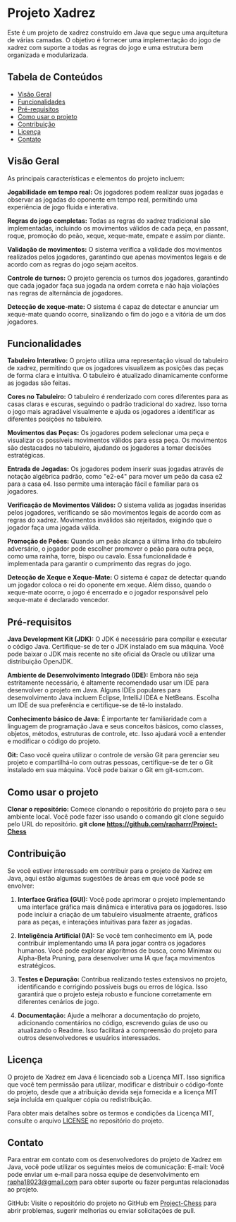 # Projeto Xadrez

Este é um projeto de xadrez construído em Java que segue uma arquitetura de várias camadas. O objetivo é fornecer uma implementação do jogo de xadrez com suporte a todas as regras do jogo e uma estrutura bem organizada e modularizada.

## Tabela de Conteúdos

- [Visão Geral](#visão-geral)
- [Funcionalidades](#funcionalidades)
- [Pré-requisitos](#pré-requisitos)
- [Como usar o projeto](#como-usar-o-projeto)
- [Contribuição](#contribuição)
- [Licença](#licença)
- [Contato](#contato)

## Visão Geral

As principais características e elementos do projeto incluem:

**Jogabilidade em tempo real:** Os jogadores podem realizar suas jogadas e observar as jogadas do oponente em tempo real, permitindo uma experiência de jogo fluida e interativa.

**Regras do jogo completas:** Todas as regras do xadrez tradicional são implementadas, incluindo os movimentos válidos de cada peça, en passant, roque, promoção do peão, xeque, xeque-mate, empate e assim por diante.

**Validação de movimentos:** O sistema verifica a validade dos movimentos realizados pelos jogadores, garantindo que apenas movimentos legais e de acordo com as regras do jogo sejam aceitos.

**Controle de turnos:** O projeto gerencia os turnos dos jogadores, garantindo que cada jogador faça sua jogada na ordem correta e não haja violações nas regras de alternância de jogadores.

**Detecção de xeque-mate:** O sistema é capaz de detectar e anunciar um xeque-mate quando ocorre, sinalizando o fim do jogo e a vitória de um dos jogadores.

## Funcionalidades

**Tabuleiro Interativo:** O projeto utiliza uma representação visual do tabuleiro de xadrez, permitindo que os jogadores visualizem as posições das peças de forma clara e intuitiva. O tabuleiro é atualizado dinamicamente conforme as jogadas são feitas.

**Cores no Tabuleiro:** O tabuleiro é renderizado com cores diferentes para as casas claras e escuras, seguindo o padrão tradicional do xadrez. Isso torna o jogo mais agradável visualmente e ajuda os jogadores a identificar as diferentes posições no tabuleiro.

**Movimentos das Peças:** Os jogadores podem selecionar uma peça e visualizar os possíveis movimentos válidos para essa peça. Os movimentos são destacados no tabuleiro, ajudando os jogadores a tomar decisões estratégicas.

**Entrada de Jogadas:** Os jogadores podem inserir suas jogadas através de notação algébrica padrão, como "e2-e4" para mover um peão da casa e2 para a casa e4. Isso permite uma interação fácil e familiar para os jogadores.

**Verificação de Movimentos Válidos:** O sistema valida as jogadas inseridas pelos jogadores, verificando se são movimentos legais de acordo com as regras do xadrez. Movimentos inválidos são rejeitados, exigindo que o jogador faça uma jogada válida.

**Promoção de Peões:** Quando um peão alcança a última linha do tabuleiro adversário, o jogador pode escolher promover o peão para outra peça, como uma rainha, torre, bispo ou cavalo. Essa funcionalidade é implementada para garantir o cumprimento das regras do jogo.

**Detecção de Xeque e Xeque-Mate:** O sistema é capaz de detectar quando um jogador coloca o rei do oponente em xeque. Além disso, quando o xeque-mate ocorre, o jogo é encerrado e o jogador responsável pelo xeque-mate é declarado vencedor.

## Pré-requisitos

**Java Development Kit (JDK):** O JDK é necessário para compilar e executar o código Java. Certifique-se de ter o JDK instalado em sua máquina. Você pode baixar o JDK mais recente no site oficial da Oracle ou utilizar uma distribuição OpenJDK.

**Ambiente de Desenvolvimento Integrado (IDE):** Embora não seja estritamente necessário, é altamente recomendado usar um IDE para desenvolver o projeto em Java. Alguns IDEs populares para desenvolvimento Java incluem Eclipse, IntelliJ IDEA e NetBeans. Escolha um IDE de sua preferência e certifique-se de tê-lo instalado.

**Conhecimento básico de Java:** É importante ter familiaridade com a linguagem de programação Java e seus conceitos básicos, como classes, objetos, métodos, estruturas de controle, etc. Isso ajudará você a entender e modificar o código do projeto.

**Git:** Caso você queira utilizar o controle de versão Git para gerenciar seu projeto e compartilhá-lo com outras pessoas, certifique-se de ter o Git instalado em sua máquina. Você pode baixar o Git em git-scm.com.


## Como usar o projeto

**Clonar o repositório:** Comece clonando o repositório do projeto para o seu ambiente local. Você pode fazer isso usando o comando git clone seguido pelo URL do repositório.
**git clone https://github.com/rapharrr/Project-Chess**
 

## Contribuição

Se você estiver interessado em contribuir para o projeto de Xadrez em Java, aqui estão algumas sugestões de áreas em que você pode se envolver:

1. **Interface Gráfica (GUI):** Você pode aprimorar o projeto implementando uma interface gráfica mais dinâmica e interativa para os jogadores. Isso pode incluir a criação de um tabuleiro visualmente atraente, gráficos para as peças, e interações intuitivas para fazer as jogadas.

2. **Inteligência Artificial (IA):** Se você tem conhecimento em IA, pode contribuir implementando uma IA para jogar contra os jogadores humanos. Você pode explorar algoritmos de busca, como Minimax ou Alpha-Beta Pruning, para desenvolver uma IA que faça movimentos estratégicos.

3. **Testes e Depuração:** Contribua realizando testes extensivos no projeto, identificando e corrigindo possíveis bugs ou erros de lógica. Isso garantirá que o projeto esteja robusto e funcione corretamente em diferentes cenários de jogo.

4. **Documentação:** Ajude a melhorar a documentação do projeto, adicionando comentários no código, escrevendo guias de uso ou atualizando o Readme. Isso facilitará a compreensão do projeto para outros desenvolvedores e usuários interessados.

## Licença

O projeto de Xadrez em Java é licenciado sob a Licença MIT. Isso significa que você tem permissão para utilizar, modificar e distribuir o código-fonte do projeto, desde que a atribuição devida seja fornecida e a licença MIT seja incluída em qualquer cópia ou redistribuição.

Para obter mais detalhes sobre os termos e condições da Licença MIT, consulte o arquivo [LICENSE](https://github.com/rapharrr/Project-Chess/blob/main/LICENSE) no repositório do projeto.

## Contato

Para entrar em contato com os desenvolvedores do projeto de Xadrez em Java, você pode utilizar os seguintes meios de comunicação:
E-mail: Você pode enviar um e-mail para nossa equipe de desenvolvimento em rapha18023@gmail.com para obter suporte ou fazer perguntas relacionadas ao projeto.

GitHub: Visite o repositório do projeto no GitHub em [Project-Chess](https://github.com/rapharrr/Project-Chess) para abrir problemas, sugerir melhorias ou enviar solicitações de pull.
